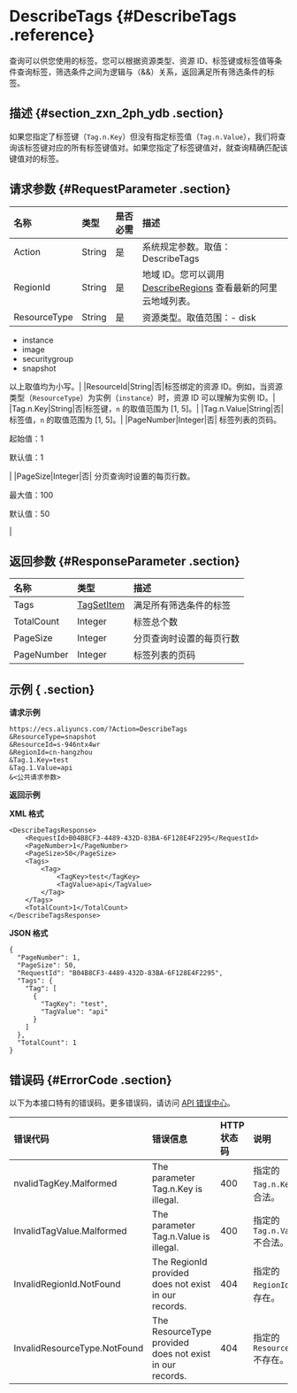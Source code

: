 # DescribeTags {#DescribeTags .reference}

查询可以供您使用的标签。您可以根据资源类型、资源 ID、标签键或标签值等条件查询标签，筛选条件之间为逻辑与（&&）关系，返回满足所有筛选条件的标签。

## 描述 {#section_zxn_2ph_ydb .section}

如果您指定了标签键（`Tag.n.Key`）但没有指定标签值（`Tag.n.Value`），我们将查询该标签键对应的所有标签键值对。如果您指定了标签键值对，就查询精确匹配该键值对的标签。

## 请求参数 {#RequestParameter .section}

|名称|类型|是否必需|描述|
|:-|:-|:---|:-|
|Action|String|是|系统规定参数。取值：DescribeTags|
|RegionId|String|是|地域 ID。您可以调用 [DescribeRegions](cn.zh-CN/API参考/地域/DescribeRegions.md#) 查看最新的阿里云地域列表。|
|ResourceType|String|是|资源类型。取值范围：-   disk
-   instance
-   image
-   securitygroup
-   snapshot

以上取值均为小写。|
|ResourceId|String|否|标签绑定的资源 ID。例如，当资源类型（`ResourceType`）为实例（`instance`）时，资源 ID 可以理解为实例 ID。|
|Tag.n.Key|String|否|标签键，`n` 的取值范围为 \[1, 5\]。|
|Tag.n.Value|String|否|标签值，`n` 的取值范围为 \[1, 5\]。|
|PageNumber|Integer|否| 标签列表的页码。

 起始值：1

 默认值：1

 |
|PageSize|Integer|否| 分页查询时设置的每页行数。

 最大值：100

 默认值：50

 |

## 返回参数 {#ResponseParameter .section}

|名称|类型|描述|
|:-|:-|:-|
|Tags|[TagSetItem](cn.zh-CN/API参考/数据类型/TagSetItem.md#)|满足所有筛选条件的标签|
|TotalCount|Integer|标签总个数|
|PageSize|Integer|分页查询时设置的每页行数|
|PageNumber|Integer|标签列表的页码|

## 示例 { .section}

**请求示例** 

```
https://ecs.aliyuncs.com/?Action=DescribeTags
&ResourceType=snapshot
&ResourceId=s-946ntx4wr
&RegionId=cn-hangzhou
&Tag.1.Key=test
&Tag.1.Value=api
&<公共请求参数>
```

**返回示例** 

**XML 格式**

```
<DescribeTagsResponse>
    <RequestId>B04B8CF3-4489-432D-83BA-6F128E4F2295</RequestId>
    <PageNumber>1</PageNumber>
    <PageSize>50</PageSize>
    <Tags>
        <Tag>
            <TagKey>test</TagKey>
            <TagValue>api</TagValue>
        </Tag>
    </Tags>
    <TotalCount>1</TotalCount>
</DescribeTagsResponse>
```

 **JSON 格式** 

```
{
  "PageNumber": 1,
  "PageSize": 50,
  "RequestId": "B04B8CF3-4489-432D-83BA-6F128E4F2295",
  "Tags": {
    "Tag": [
      {
        "TagKey": "test",
        "TagValue": "api"
      }
    ]
  },
  "TotalCount": 1
}
```

## 错误码 {#ErrorCode .section}

以下为本接口特有的错误码。更多错误码，请访问 [API 错误中心](https://error-center.aliyun.com/status/product/Ecs)。

|错误代码|错误信息|HTTP 状态码|说明|
|:---|:---|:-------|:-|
|nvalidTagKey.Malformed|The parameter Tag.n.Key is illegal.|400|指定的 `Tag.n.Key` 不合法。|
|InvalidTagValue.Malformed|The parameter Tag.n.Value is illegal.|400|指定的 `Tag.n.Value`不合法。|
|InvalidRegionId.NotFound|The RegionId provided does not exist in our records.|404|指定的 `RegionId` 不存在。|
|InvalidResourceType.NotFound|The ResourceType provided does not exist in our records.|404|指定的 `ResourceType`不存在。|

